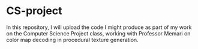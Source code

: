 # CS-project
In this repository, I will upload the code I might produce as part of my work on the Computer Science Project class, working with Professor Memari on color map decoding in procedural texture generation.
